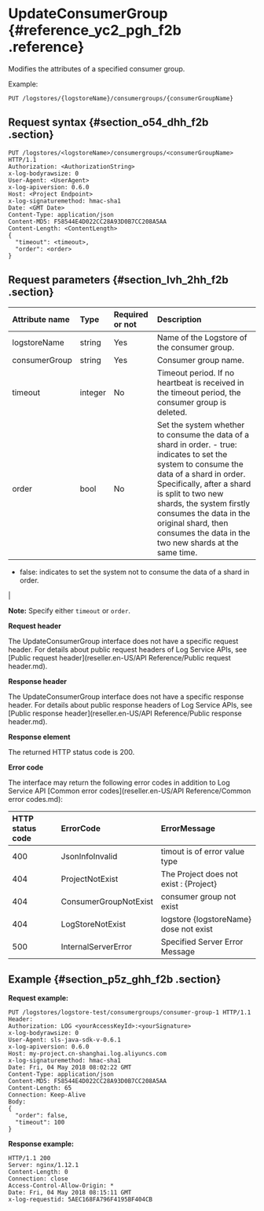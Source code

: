 # UpdateConsumerGroup {#reference_yc2_pgh_f2b .reference}

Modifies the attributes of a specified consumer group.

Example:

```
PUT /logstores/{logstoreName}/consumergroups/{consumerGroupName}
```

## Request syntax {#section_o54_dhh_f2b .section}

```
PUT /logstores/<logstoreName>/consumergroups/<consumerGroupName> HTTP/1.1
Authorization: <AuthorizationString> 
x-log-bodyrawsize: 0
User-Agent: <UserAgent>
x-log-apiversion: 0.6.0
Host: <Project Endpoint>
x-log-signaturemethod: hmac-sha1
Date: <GMT Date>
Content-Type: application/json
Content-MD5: F58544E4D022CC28A93D0B7CC208A5AA
Content-Length: <ContentLength>
{
  "timeout": <timeout>,
  "order": <order>
}
```

## Request parameters {#section_lvh_2hh_f2b .section}

|Attribute name|Type|Required or not|Description|
|:-------------|:---|:--------------|:----------|
|logstoreName|string|Yes|Name of the Logstore of the consumer group.|
|consumerGroup|string|Yes|Consumer group name.|
|timeout|integer|No|Timeout period. If no heartbeat is received in the timeout period, the consumer group is deleted.|
|order|bool|No|Set the system whether to consume the data of a shard in order. -   true: indicates to set the system to consume the data of a shard in order. Specifically, after a shard is split to two new shards, the system firstly consumes the data in the original shard, then consumes the data in the two new shards at the same time.
-   false: indicates to set the system not to consume the data of a shard in order.

 |

**Note:** Specify either `timeout` or `order`.

 **Request header** 

The UpdateConsumerGroup interface does not have a specific request header. For details about public request headers of Log Service APIs, see [Public request header](reseller.en-US/API Reference/Public request header.md).

 **Response header** 

The UpdateConsumerGroup interface does not have a specific response header. For details about public response headers of Log Service APIs, see [Public response header](reseller.en-US/API Reference/Public response header.md).

 **Response element** 

The returned HTTP status code is 200.

 **Error code** 

The interface may return the following error codes in addition to Log Service API [Common error codes](reseller.en-US/API Reference/Common error codes.md):

|HTTP status code|ErrorCode|ErrorMessage|
|:---------------|:--------|:-----------|
|400|JsonInfoInvalid|timout is of error value type|
|404|ProjectNotExist|The Project does not exist : \{Project\}|
|404|ConsumerGroupNotExist|consumer group not exist|
|404|LogStoreNotExist|logstore \{logstoreName\} dose not exist|
|500|InternalServerError|Specified Server Error Message|

## Example {#section_p5z_ghh_f2b .section}

**Request example:** 

```
PUT /logstores/logstore-test/consumergroups/consumer-group-1 HTTP/1.1
Header:
Authorization: LOG <yourAccessKeyId>:<yourSignature>
x-log-bodyrawsize: 0
User-Agent: sls-java-sdk-v-0.6.1
x-log-apiversion: 0.6.0
Host: my-project.cn-shanghai.log.aliyuncs.com
x-log-signaturemethod: hmac-sha1
Date: Fri, 04 May 2018 08:02:22 GMT
Content-Type: application/json
Content-MD5: F58544E4D022CC28A93D0B7CC208A5AA
Content-Length: 65
Connection: Keep-Alive
Body:
{
  "order": false,
  "timeout": 100
}
```

**Response example:** 

```
HTTP/1.1 200
Server: nginx/1.12.1
Content-Length: 0
Connection: close
Access-Control-Allow-Origin: *
Date: Fri, 04 May 2018 08:15:11 GMT
x-log-requestid: 5AEC168FA796F4195BF404CB
```

